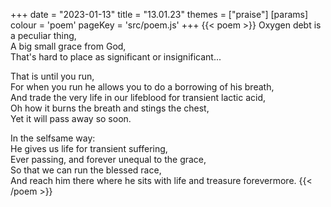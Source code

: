 +++
date = "2023-01-13"
title = "13.01.23"
themes = ["praise"]
[params]
  colour = 'poem'
  pageKey = 'src/poem.js'
+++
{{< poem >}}
Oxygen debt is a peculiar thing,  
A big small grace from God,  
That's hard to place as significant or insignificant...  
  
That is until you run,  
For when you run he allows you to do a borrowing of his breath,  
And trade the very life in our lifeblood for transient lactic acid,  
Oh how it burns the breath and stings the chest,  
Yet it will pass away so soon.  
  
In the selfsame way:  
He gives us life for transient suffering,  
Ever passing, and forever unequal to the grace,  
So that we can run the blessed race,  
And reach him there where he sits with life and treasure forevermore.
{{< /poem >}}
